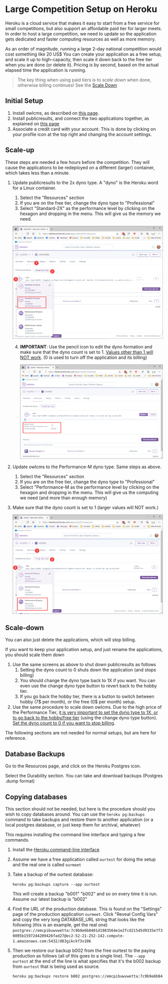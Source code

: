 # Large Competition Setup on Heroku

Heroku is a cloud service that makes it easy to start from a free service for small competitions, but also support an affordable paid tier for larger meets.  In order to host a large competition, we need to update so the application gets dedicated and faster computing resources as well as more memory. 

As an order of magnitude, running a large 2-day national competition would cost something like 20 US$  You can create your application as a free setup, and scale it up to high-capacity, then scale it down back to the free tier when you are done (or delete it).  Pricing is by second, based on the actual elapsed time the application is running.

> The key thing when using paid tiers is to *scale down* when done, otherwise billing continues! See the [Scale Down](#scale-down)

## Initial Setup

1. Install owlcms, as described on [this page](Heroku).
2. Install publicresults, and connect the two applications together, as explained on [this page](Remote)
3. Associate a credit card with your account.  This is done by clicking on your profile icon at the top right and changing the account settings.

## Scale-up

These steps are needed a few hours before the competition.  They will cause the applications to be redeployed on a different (larger) container, which takes less than a minute.

1. Update publicresults to the 2x dyno type. A "dyno" is the Heroku word for a Linux container.

   1. Select the "Resources" section
   2. If you are on the free tier, change the dyno type to "Professional"
   3. Select "Standard-2X" as the performance level by clicking on the hexagon and dropping in the menu.  This will give us the memory we need.

    ![2x](img\Heroku\2x.png)

   4. **IMPORTANT**: Use the pencil icon to edit the dyno formation and make sure that the dyno count is set to 1.  <u>Values other than 1 will NOT work</u>.   (0 is used to turn off the application and its billing)

      ![dynocount](img\Heroku\dynocount.png)

2. Update owlcms to the Performance-M dyno type.  Same steps as above.

   1. Select the "Resources" section
   2. If you are on the free tier, change the dyno type to "Professional"
   3. Select "Performance-M as the performance level by clicking on the hexagon and dropping in the menu.  This will give us the computing we need (and more than enough memory)
4. Make sure that the dyno count is set to 1 (larger values will NOT work.)
   
    ![perf-m](img\Heroku\perf-m.png)

## Scale-down

You can also just delete the applications, which will stop billing.

If you want to keep your application setup, and just rename the applications, you should scale them down

1. Use the same screens as above to shut down publicresults as follows
   1. Setting the dyno count to 0 shuts down the application (and stops billing)
   2. You should change the dyno type back to 1X if you want.  You can even use the change dyno type button to revert back to the hobby tier. 
   3. If you go back the hobby tier, there is a button to switch between hobby (7$ per month), or the free (0$ per month) setup.
2. Use the same procedure to scale down owlcms. Due to the high price of the Performance Tier, i<u>t is very important to set the dyno type to 1X, or to go back to the hobby/free tier</u> (using the change dyno type button).    <u>Set the dyno count to 0 if you want to stop billing</u>.







The following sections are not needed for normal setups, but are here for reference.

## Database Backups

Go to the  Resources page, and click on the Heroku Postgres icon.

Select the Durability section.  You can take and download backups (Postgres .dump format)

## Copying databases

This section should not be needed, but here is the procedure should you wish to copy databases around.  You can use the `heroku pg:backups` command to take backups and restore them to another application (or a local postgres database, or just keep them for archival, whatever)

This requires installing the command line interface and typing a few commands.

1. Install the [Heroku command-line interface](https://devcenter.heroku.com/articles/heroku-cli#download-and-install)

2. Assume we have a free application called `ourtest` for doing the setup and the real one is called `ourmeet`

3. Take a backup of the ourtest database: 

   ```heroku pg:backups capture --app ourtest```

   This will create a backup "b001" "b002" and so on every time it is run.  Assume our latest backup is "b002"

4. Find the URL of the production database.    This is found on the "Settings" page of the production application `ourmeet`.  Click "Reveal Config Vars" and copy the very long DATABASE_URL string that looks like the following (this is an example, get the real one)
   `postgres://emcpibuwvwetta:7c9b9e6b8401d1983564e1e2fcd21545d9335e7f30895b1597244209426fad27@ec2-52-21-252-142.compute-1.amazonaws.com:5432/d83gikckf3v106`

5. Then we restore our backup b002 from the free ourtest to the paying production as follows (all of this goes to a single line).  The `--app ourtest` at the end of the line is what specifies that it's the b002 backup from `ourtest` that is being used as source.

   ``` bash
   heroku pg:backups restore b002 postgres://emcpibuwvwetta:7c9b9e6b8401d1983564e1e2fcd21545d9335e7f30895b1597244209426fad27@ec2-52-21-252-142.compute-1.amazonaws.com:5432/d83gikckf3v106 --app ourtest
   ```